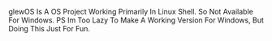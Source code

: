glewOS Is A OS Project Working Primarily In Linux Shell. So Not Available For Windows. PS Im Too Lazy To Make A Working Version For Windows, But Doing This Just For Fun.

